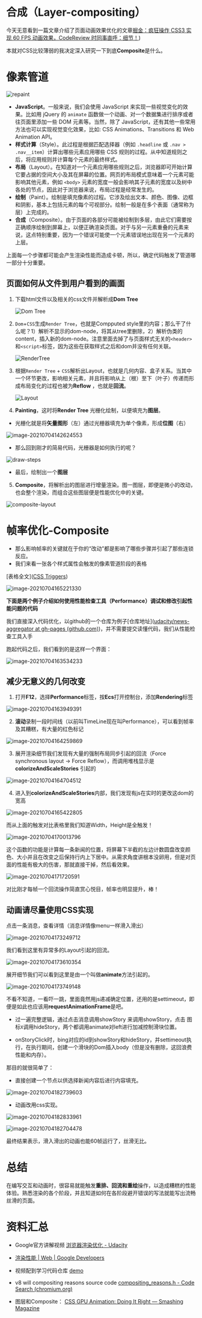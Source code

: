 # 合成（Layer-compositing）

今天无意看到一篇文章介绍了页面动画效果优化的文章[掘金：疯狂操作 CSS3 实现 60 FPS 动画效果，CodeReview 时同事直呼：细节！](https://juejin.cn/post/6980220327951335432))

本就对CSS比较薄弱的我决定深入研究一下到底**Composite**是什么。

# 像素管道

![repaint](./repaint.jpg)

- **JavaScript**。一般来说，我们会使用 JavaScript 来实现一些视觉变化的效果。比如用 jQuery 的 `animate` 函数做一个动画、对一个数据集进行排序或者往页面里添加一些 DOM 元素等。当然，除了 JavaScript，还有其他一些常用方法也可以实现视觉变化效果，比如: CSS Animations、Transitions 和 Web Animation API。
- **样式计算**（Style）。此过程是根据匹配选择器（例如 `.headline` 或 `.nav > .nav__item`）计算出哪些元素应用哪些 CSS 规则的过程。从中知道规则之后，将应用规则并计算每个元素的最终样式。
- **布局**（Layout）。在知道对一个元素应用哪些规则之后，浏览器即可开始计算它要占据的空间大小及其在屏幕的位置。网页的布局模式意味着一个元素可能影响其他元素，例如 `<body>` 元素的宽度一般会影响其子元素的宽度以及树中各处的节点，因此对于浏览器来说，布局过程是经常发生的。
- **绘制**（Paint）。绘制是填充像素的过程。它涉及绘出文本、颜色、图像、边框和阴影，基本上包括元素的每个可视部分。绘制一般是在多个表面（通常称为层）上完成的。
- **合成**（Composite）。由于页面的各部分可能被绘制到多层，由此它们需要按正确顺序绘制到屏幕上，以便正确渲染页面。对于与另一元素重叠的元素来说，这点特别重要，因为一个错误可能使一个元素错误地出现在另一个元素的上层。

上面每一个步骤都可能会产生渲染性能而造成卡顿，所以，确定代码触发了管道哪一部分十分重要。



## 页面如何从文件到用户看到的画面

1. 下载html文件以及相关的css文件并解析成**Dom Tree**

   ![Dom Tree](./dom-tree.png)

2. `Dom`+`CSS`生成`Render Tree`，也就是Compputed style里的内容；那么干了什么呢？1）解析不显示的dom-node，将其从tree里删除，2）解析伪类的content，插入新的dom-node。注意里面去掉了与页面样式无关的`<header>`和`<script>`标签，因为这些在获取样式之后和dom并没有任何关联。

   ![RenderTree](./render-tree.png)

3. 根据`Render Tree` + `CSS`解析出Layout，也就是几何内容、盒子关系。当其中一个环节更改，影响相关元素，并且将影响从上（根）至下（叶子）传递而形成布局变化的过程也被为**Reflow** ，也就是**回流**。

   ![Layout](./layout.png)

4. **Painting**，这时将**Render Tree** 光栅化绘制，以便填充为**图层**。

+ 光栅化就是将**矢量图形**（左）通过光栅器填充为单个像素，形成**位图**（右）

![image-20210704142624553](G:\projects\examples\layer-compositing\Raster.png)

+ 那么回到刚才的简易代码，光栅器是如何执行的呢？

![draw-steps](G:\projects\examples\layer-compositing\draw-steps.gif)

+ 最后，绘制出一个**图层**

5. **Composite**，将解析出的图层进行增量渲染。图一图层，即便是微小的改动，也会整个渲染，而组合这些图层便是性能优化中的关键。

![composite-layout](G:\projects\examples\layer-compositing\composite-layout.gif)

# 帧率优化-Composite

+ 那么影响帧率的关键就在于你的“改动”都是影响了哪些步骤并引起了那些连锁反应。
+ 我们来看一张各个样式属性会触发的像素管道阶段的表格

[表格全文]([CSS Triggers](https://csstriggers.com/))

![image-20210704165221330](G:\projects\examples\layer-compositing\pip-table.png)



**下面是两个例子介绍如何使用性能检查工具（Performance）调试和修改引起性能问题的代码**

我们直接深入代码优化，以github的一个仓库为例子[仓库地址]([udacity/news-aggregator at gh-pages (github.com)](https://github.com/udacity/news-aggregator/tree/gh-pages))，并不需要提交读懂代码，我们从性能检查工具入手

跑起代码之后，我们看到的是这样一个界面：

![image-20210704163534233](G:\projects\examples\layer-compositing\index-page.png)

## 减少无意义的几何改变

1. 打开**F12**，选择**Performance**标签，按**Ecs**打开控制台，添加**Rendering**标签

![image-20210704163949391](G:\projects\examples\layer-compositing\devtools.png)

2. **滚动**录制一段时间线（以前叫TimeLine现在叫Performance），可以看到帧率及其糟糕，有大量的红色标记

![image-20210704164259869](G:\projects\examples\layer-compositing\timeline.png)

3. 展开渲染细节我们发现有大量的强制布局同步引起的回流（Force synchronous layout -> Force Reflow），而调用堆栈显示是**colorizeAndScaleStories** 引起的

![image-20210704164704512](G:\projects\examples\layer-compositing\colorizeAndScale.png)

4. 进入到**colorizeAndScaleStories**内部，我们发现有js在实时的更改这dom的宽高

![image-20210704165422805](G:\projects\examples\layer-compositing\inside-function.png)

而从上面的触发对比表格里我们知道Width，Height是全触发！

![image-20210704170013796](G:\projects\examples\layer-compositing\wh-trigger.png)

这个函数的功能是计算每一条新闻的位置，将屏幕下半截的左边计数圆盘改变颜色、大小并且在改变之后保持行内上下居中。从需求角度讲根本没卵用，但是对页面的性能有极大的伤害，那就直接干掉，然后看效果。

![image-20210704171720591](G:\projects\examples\layer-compositing\reduce1.png)

对比刚才每帧一个回流操作简直赏心悦目，帧率也明显提升，棒！

## 动画请尽量使用CSS实现

点击一条消息，查看详情（消息详情像menu一样滑入滑出）

![image-20210704173249712](C:\Users\Octo1996\AppData\Roaming\Typora\typora-user-images\image-20210704173249712.png)

我们看到这里有异常多的Layout引起的回流。

![image-20210704173610354](G:\projects\examples\layer-compositing\reduce2.png)

展开细节我们可以看到这里是由一个叫做**animate**方法引起的。

![image-20210704173749148](G:\projects\examples\layer-compositing\animate.png)

不看不知道，一看吓一跳，里面竟然用js递减确定位置，还用的是settimeout，即便是如此也应该用**requestAnimationFrame**是吧。

+ 过一遍完整逻辑，通过点击消息调用showStory 来调用showStory，点击 图标`X`调用hideStory，两个都调用animate对left进行加减控制滑块位置。

+ onStoryClick时，bing对应的id到showStory和hideStory，并settimeout执行，在执行期间，创建一个滑块的Dom插入body（但是没有删除，这回浪费性能和内存）。

那目的就很简单了：

+ 直接创建一个节点以供选择新闻内容后进行内容填充。

![image-20210704182739603](G:\projects\examples\layer-compositing\section-inbody.png)

+ 动画改用css实现。

![image-20210704182833961](G:\projects\examples\layer-compositing\animation-css.png)

![image-20210704182704478](G:\projects\examples\layer-compositing\animate-end.png)

最终结果表示，滑入滑出的动画也能60帧运行了，丝滑无比。

# 总结

在编写交互和动画时，很容易就能触发**重排、回流和重绘**操作，以造成糟糕的性能体验。熟悉渲染的各个阶段，并且知道如何在各阶段避开错误的写法就能写出流畅丝滑的页面。

# 资料汇总

+ Google官方讲解视频 [浏览器渲染优化 - Udacity](https://classroom.udacity.com/courses/ud860/)
+ [渲染性能  | Web  | Google Developers](https://developers.google.com/web/fundamentals/performance/rendering)
+ 视频配到学习代码仓库 [demo](https://github.com/udacity/news-aggregator/tree/gh-pages)

+ v8 will compositing reasons source code [compositing_reasons.h - Code Search (chromium.org)](https://source.chromium.org/chromium/chromium/src/+/main:third_party/blink/renderer/platform/graphics/compositing_reasons.h)

+ 图层和Composite： [CSS GPU Animation: Doing It Right — Smashing Magazine](https://www.smashingmagazine.com/2016/12/gpu-animation-doing-it-right/)

